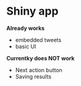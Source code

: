 # Shiny app

**Already works**

* embedded tweets
* basic UI

**Currentky does NOT work**

* Next action button
* Saving results
